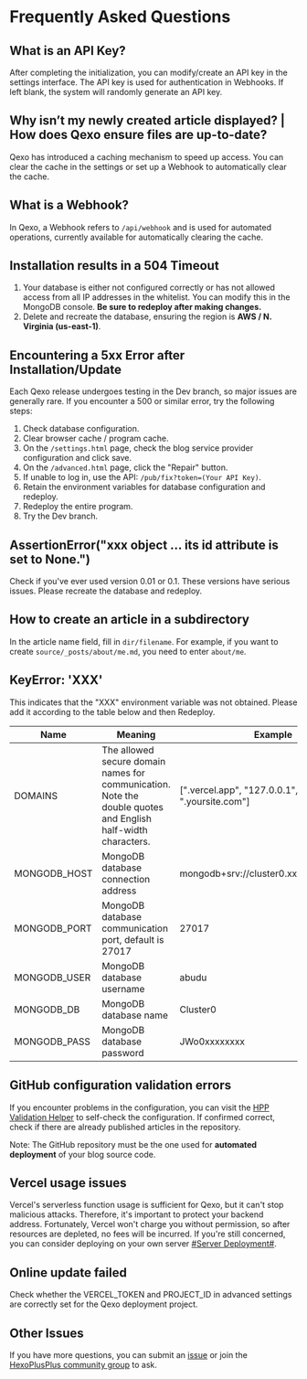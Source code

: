 # Frequently Asked Questions
## What is an API Key?
After completing the initialization, you can modify/create an API key in the settings interface. The API key is used for authentication in Webhooks. If left blank, the system will randomly generate an API key.

## Why isn’t my newly created article displayed? | How does Qexo ensure files are up-to-date?
Qexo has introduced a caching mechanism to speed up access. You can clear the cache in the settings or set up a Webhook to automatically clear the cache.

## What is a Webhook?
In Qexo, a Webhook refers to `/api/webhook` and is used for automated operations, currently available for automatically clearing the cache.

## Installation results in a 504 Timeout
1. Your database is either not configured correctly or has not allowed access from all IP addresses in the whitelist. You can modify this in the MongoDB console. **Be sure to redeploy after making changes.**
2. Delete and recreate the database, ensuring the region is **AWS / N. Virginia (us-east-1)**.

## Encountering a 5xx Error after Installation/Update
Each Qexo release undergoes testing in the Dev branch, so major issues are generally rare. If you encounter a 500 or similar error, try the following steps:
1. Check database configuration.
2. Clear browser cache / program cache.
3. On the `/settings.html` page, check the blog service provider configuration and click save.
4. On the `/advanced.html` page, click the "Repair" button.
5. If unable to log in, use the API: `/pub/fix?token=(Your API Key)`.
6. Retain the environment variables for database configuration and redeploy.
7. Redeploy the entire program.
8. Try the Dev branch.

## AssertionError("xxx object ... its id attribute is set to None.")
Check if you've ever used version 0.01 or 0.1. These versions have serious issues. Please recreate the database and redeploy.

## How to create an article in a subdirectory
In the article name field, fill in `dir/filename`. For example, if you want to create `source/_posts/about/me.md`, you need to enter `about/me`.

## KeyError: 'XXX'
This indicates that the "XXX" environment variable was not obtained. Please add it according to the table below and then Redeploy.

| Name | Meaning | Example |
| --- | --- | --- |
| DOMAINS | The allowed secure domain names for communication. Note the double quotes and English half-width characters. | [".vercel.app", "127.0.0.1", ".yoursite.com"] |
| MONGODB_HOST | MongoDB database connection address | mongodb+srv://cluster0.xxxx.mongodb.net |
| MONGODB_PORT | MongoDB database communication port, default is 27017 | 27017 |
| MONGODB_USER | MongoDB database username | abudu |
| MONGODB_DB | MongoDB database name | Cluster0 |
| MONGODB_PASS | MongoDB database password | JWo0xxxxxxxx |

## GitHub configuration validation errors
If you encounter problems in the configuration, you can visit the [HPP Validation Helper](https://hexoplusplus.cronfly.workers.dev/?step=start) to self-check the configuration. If confirmed correct, check if there are already published articles in the repository.

Note: The GitHub repository must be the one used for **automated deployment** of your blog source code.

## Vercel usage issues
Vercel's serverless function usage is sufficient for Qexo, but it can't stop malicious attacks. Therefore, it's important to protect your backend address. Fortunately, Vercel won't charge you without permission, so after resources are depleted, no fees will be incurred. If you're still concerned, you can consider deploying on your own server [#Server Deployment#](https://github.com/am-abudu/Qexo/wiki/%E6%9C%8D%E5%8A%A1%E5%99%A8%E9%83%A8%E7%BD%B2).

## Online update failed
Check whether the VERCEL_TOKEN and PROJECT_ID in advanced settings are correctly set for the Qexo deployment project.

## Other Issues
If you have more questions, you can submit an [issue](https://github.com/am-abudu/Qexo/issues) or join the [HexoPlusPlus community group](https://jq.qq.com/?_wv=1027&k=rAcnhzqK) to ask.